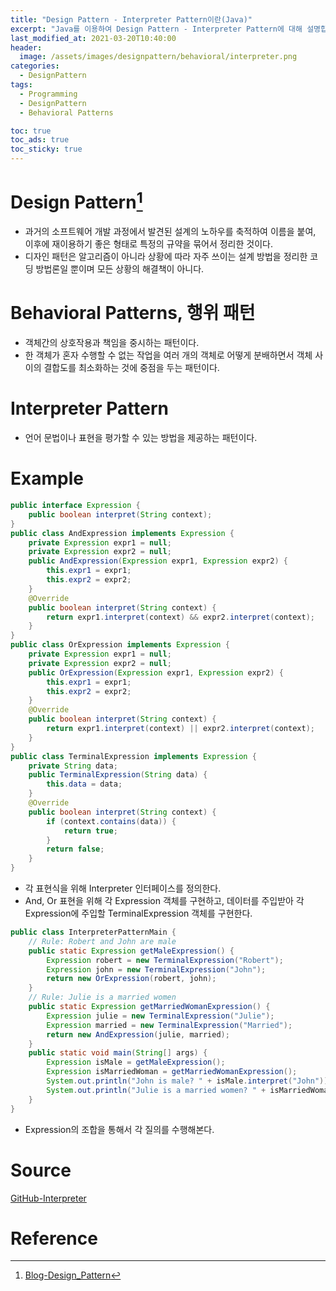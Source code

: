 ```yaml
---
title: "Design Pattern - Interpreter Pattern이란(Java)"
excerpt: "Java를 이용하여 Design Pattern - Interpreter Pattern에 대해 설명합니다."
last_modified_at: 2021-03-20T10:40:00
header:
  image: /assets/images/designpattern/behavioral/interpreter.png
categories:
  - DesignPattern
tags:
  - Programming
  - DesignPattern
  - Behavioral Patterns

toc: true
toc_ads: true
toc_sticky: true
---
```

# Design Pattern[^DesignPattern]
- 과거의 소프트웨어 개발 과정에서 발견된 설계의 노하우를 축적하여 이름을 붙여, 이후에 재이용하기 좋은 형태로 특정의 규약을 묶어서 정리한 것이다.
- 디자인 패턴은 알고리즘이 아니라 상황에 따라 자주 쓰이는 설계 방법을 정리한 코딩 방법론일 뿐이며 모든 상황의 해결책이 아니다.

# Behavioral Patterns, 행위 패턴
- 객체간의 상호작용과 책임을 중시하는 패턴이다.
- 한 객체가 혼자 수행할 수 없는 작업을 여러 개의 객체로 어떻게 분배하면서 객체 사이의 결합도를 최소화하는 것에 중점을 두는 패턴이다.

# Interpreter Pattern
- 언어 문법이나 표현을 평가할 수 있는 방법을 제공하는 패턴이다. 

# Example
```java
public interface Expression {
	public boolean interpret(String context);
}
public class AndExpression implements Expression {
	private Expression expr1 = null;
	private Expression expr2 = null;
	public AndExpression(Expression expr1, Expression expr2) {
		this.expr1 = expr1;
		this.expr2 = expr2;
	}
	@Override
	public boolean interpret(String context) {
		return expr1.interpret(context) && expr2.interpret(context);
	}
}
public class OrExpression implements Expression {
	private Expression expr1 = null;
	private Expression expr2 = null;
	public OrExpression(Expression expr1, Expression expr2) {
		this.expr1 = expr1;
		this.expr2 = expr2;
	}
	@Override
	public boolean interpret(String context) {
		return expr1.interpret(context) || expr2.interpret(context);
	}
}
public class TerminalExpression implements Expression {
	private String data;
	public TerminalExpression(String data) {
		this.data = data;
	}
	@Override
	public boolean interpret(String context) {
		if (context.contains(data)) {
			return true;
		}
		return false;
	}
}
```

- 각 표현식을 위해 Interpreter 인터페이스를 정의한다.
- And, Or 표현을 위해 각 Expression 객체를 구현하고, 데이터를 주입받아 각 Expression에 주입할 TerminalExpression 객체를 구현한다.

```java
public class InterpreterPatternMain {
	// Rule: Robert and John are male
	public static Expression getMaleExpression() {
		Expression robert = new TerminalExpression("Robert");
		Expression john = new TerminalExpression("John");
		return new OrExpression(robert, john);
	}
	// Rule: Julie is a married women
	public static Expression getMarriedWomanExpression() {
		Expression julie = new TerminalExpression("Julie");
		Expression married = new TerminalExpression("Married");
		return new AndExpression(julie, married);
	}
	public static void main(String[] args) {
		Expression isMale = getMaleExpression();
		Expression isMarriedWoman = getMarriedWomanExpression();
		System.out.println("John is male? " + isMale.interpret("John"));
		System.out.println("Julie is a married women? " + isMarriedWoman.interpret("Married Julie"));
	}
}
```

- Expression의 조합을 통해서 각 질의를 수행해본다.

# Source
[GitHub-Interpreter](https://github.com/GracefulSoul/Sample/tree/master/src/main/java/gracefulsoul/designpattern/behavioral/interpreter)

# Reference
[^DesignPattern]: [Blog-Design_Pattern](../designpattern)
